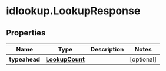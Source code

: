 # idlookup.LookupResponse

## Properties

Name | Type | Description | Notes
------------ | ------------- | ------------- | -------------
**typeahead** | [**LookupCount**](LookupCount.md) |  | [optional] 


